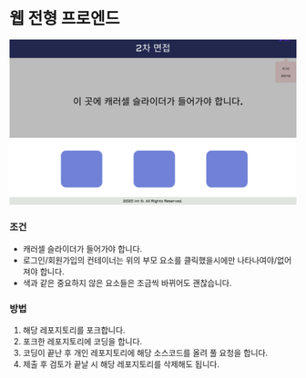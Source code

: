 # 웹 전형 프로엔드
![preview](https://raw.githubusercontent.com/team-int/interview_task/frontend/img/test.png)
### 조건
 * 캐러셀 슬라이더가 들어가야 합니다.
 * 로그인/회원가입의 컨테이너는 위의 부모 요소를 클릭했을시에만 나타나여야/없어져야 합니다.
 * 색과 같은 중요하지 않은 요소들은 조금씩 바뀌어도 괜찮습니다.

### 방법

 1. 해당 레포지토리를 포크합니다.
 2. 포크한 레포지토리에 코딩을 합니다.
 3. 코딩이 끝난 후 개인 레포지토리에 해당 소스코드를 올려 풀 요청을 합니다.
 4. 제출 후 검토가 끝날 시 해당 레포지토리를 삭제해도 됩니다.

